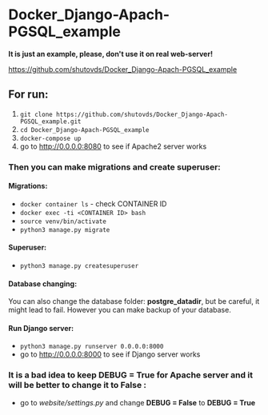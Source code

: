 # Docker_Django-Apach-PGSQL_example
**It is just an example, please, don't use it on real web-server!**

https://github.com/shutovds/Docker_Django-Apach-PGSQL_example

## For run:
1. `git clone https://github.com/shutovds/Docker_Django-Apach-PGSQL_example.git`
2. `cd Docker_Django-Apach-PGSQL_example`
3. `docker-compose up`
4. go to http://0.0.0.0:8080 to see if Apache2 server works 

### Then you can make migrations and create superuser:
#### Migrations:
- `docker container ls` - check CONTAINER ID
- `docker exec -ti <CONTAINER ID> bash`
- `source venv/bin/activate`
- `python3 manage.py migrate`

#### Superuser:
- `python3 manage.py createsuperuser`

#### Database changing:
You can also change the database folder: **postgre_datadir**, but be careful, it might lead to fail. However you can make backup of your database.

#### Run Django server:
- `python3 manage.py runserver 0.0.0.0:8000`
- go to http://0.0.0.0:8000 to see if Django server works

### It is a bad idea to keep DEBUG = True for Apache server and it will be better to change it to False :
- go to *website/settings.py* and change **DEBUG = False** to **DEBUG = True**



